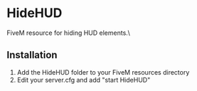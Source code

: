 # HideHUD

FiveM resource for hiding HUD elements.\

## Installation

1. Add the HideHUD folder to your FiveM resources directory
2. Edit your server.cfg and add "start HideHUD"
